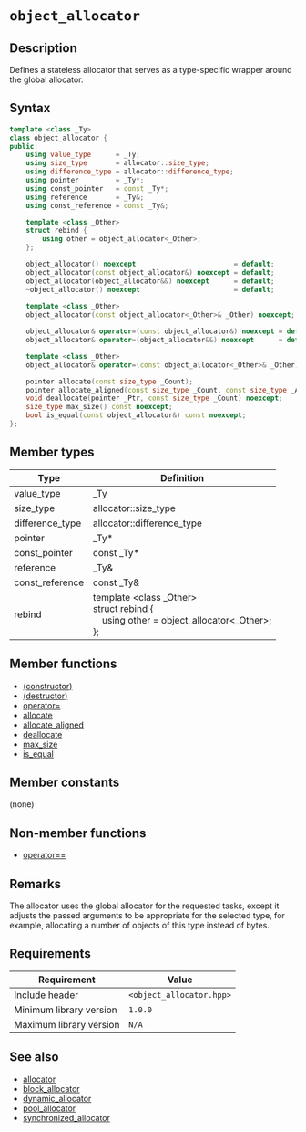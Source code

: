 # `object_allocator`

## Description

Defines a stateless allocator that serves as a type-specific wrapper around the global allocator.

## Syntax

```cpp
template <class _Ty>
class object_allocator {
public:
    using value_type      = _Ty;
    using size_type       = allocator::size_type;
    using difference_type = allocator::difference_type;
    using pointer         = _Ty*;
    using const_pointer   = const _Ty*;
    using reference       = _Ty&;
    using const_reference = const _Ty&;

    template <class _Other>
    struct rebind {
        using other = object_allocator<_Other>;
    };

    object_allocator() noexcept                        = default;
    object_allocator(const object_allocator&) noexcept = default;
    object_allocator(object_allocator&&) noexcept      = default;
    ~object_allocator() noexcept                       = default;
    
    template <class _Other>
    object_allocator(const object_allocator<_Other>& _Other) noexcept;

    object_allocator& operator=(const object_allocator&) noexcept = default;
    object_allocator& operator=(object_allocator&&) noexcept      = default;

    template <class _Other>
    object_allocator& operator=(const object_allocator<_Other>& _Other);

    pointer allocate(const size_type _Count);
    pointer allocate_aligned(const size_type _Count, const size_type _Align);
    void deallocate(pointer _Ptr, const size_type _Count) noexcept;
    size_type max_size() const noexcept;
    bool is_equal(const object_allocator&) const noexcept;
};
```

## Member types

| Type            | Definition                                                                                              |
|-----------------|---------------------------------------------------------------------------------------------------------|
| value_type      | _Ty                                                                                                     |
| size_type       | allocator::size_type                                                                                    |
| difference_type | allocator::difference_type                                                                              |
| pointer         | _Ty*                                                                                                    |
| const_pointer   | const _Ty*                                                                                              |
| reference       | _Ty&                                                                                                    |
| const_reference | const _Ty&                                                                                              |
| rebind          | template &lt;class _Other&gt;<br>struct rebind {<br>&emsp;using other = object_allocator<_Other>;<br>}; |

## Member functions

- [(constructor)](object_allocator-ctor.md)
- [(destructor)](object_allocator-dtor.md)
- [operator=](object_allocator-operator-assign.md)
- [allocate](object_allocator-allocate.md)
- [allocate_aligned](object_allocator-allocate_aligned.md)
- [deallocate](object_allocator-deallocate.md)
- [max_size](object_allocator-max_size.md)
- [is_equal](object_allocator-is_equal.md)

## Member constants

(none)

## Non-member functions

- [operator==](object_allocator-operator-cmp.md)

## Remarks

The allocator uses the global allocator for the requested tasks, except it adjusts the passed arguments to be appropriate for the 
selected type, for example, allocating a number of objects of this type instead of bytes.

## Requirements

| Requirement             | Value                    |
|-------------------------|--------------------------|
| Include header          | `<object_allocator.hpp>` |
| Minimum library version | `1.0.0`                  |
| Maximum library version | `N/A`                    |

## See also

- [allocator](../allocator/allocator.md)
- [block_allocator](../block_allocator/block_allocator.md)
- [dynamic_allocator](../dynamic_allocator/dynamic_allocator.md)
- [pool_allocator](../pool_allocator/pool_allocator.md)
- [synchronized_allocator](../synchronized_allocator/synchronized_allocator.md)